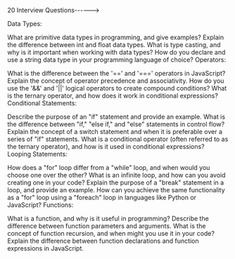 20 Interview Questions------>

Data Types:

What are primitive data types in programming, and give examples?
Explain the difference between int and float data types.
What is type casting, and why is it important when working with data types?
How do you declare and use a string data type in your programming language of choice?
Operators:

What is the difference between the '==' and '===' operators in JavaScript?
Explain the concept of operator precedence and associativity.
How do you use the '&&' and '||' logical operators to create compound conditions?
What is the ternary operator, and how does it work in conditional expressions?
Conditional Statements:

Describe the purpose of an "if" statement and provide an example.
What is the difference between "if," "else if," and "else" statements in control flow?
Explain the concept of a switch statement and when it is preferable over a series of "if" statements.
What is a conditional operator (often referred to as the ternary operator), and how is it used in conditional expressions?
Looping Statements:

How does a "for" loop differ from a "while" loop, and when would you choose one over the other?
What is an infinite loop, and how can you avoid creating one in your code?
Explain the purpose of a "break" statement in a loop, and provide an example.
How can you achieve the same functionality as a "for" loop using a "foreach" loop in languages like Python or JavaScript?
Functions:

What is a function, and why is it useful in programming?
Describe the difference between function parameters and arguments.
What is the concept of function recursion, and when might you use it in your code?
Explain the difference between function declarations and function expressions in JavaScript.
